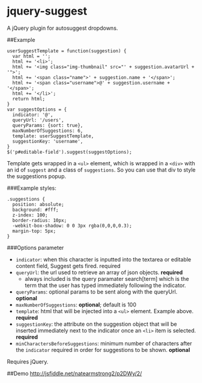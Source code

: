 jquery-suggest
==============

A jQuery plugin for autosuggest dropdowns.

##Example
```
userSuggestTemplate = function(suggestion) {
  var html = '';
  html += '<li>';
  html += '<img class="img-thumbnail" src="' + suggestion.avatarUrl + '">';
  html += '<span class="name">' + suggestion.name + '</span>';
  html += '<span class="username">@' + suggestion.username + '</span>';
  html += '</li>';
  return html;
}
var suggestOptions = {
  indicator: '@',
  queryUrl: '/users',
  queryParams: {sort: true},
  maxNumberOfSuggestions: 6,
  template: userSuggestTemplate,
  suggestionKey: 'username',
}
$('p#editable-field').suggest(suggestOptions);
```
Template gets wrapped in a ``<ul>`` element, which is wrapped in a ``<div>`` with an id of `suggest` and a class of `suggestions`. So you can use that div to style the suggestions popup.

###Example styles:
```
.suggestions {
  position: absolute;
  background: #fff;
  z-index: 100;
  border-radius: 10px;
  -webkit-box-shadow: 0 0 3px rgba(0,0,0,0.3);
  margin-top: 5px;
}
```
###Options parameter

- ``indicator``: when this character is inputted into the textarea or editable content field, Suggest gets fired. required
- ``queryUrl``: the url used to retrieve an array of json objects. **required**
  - always included is the query paramater search[term] which is the term that the user has typed immediately following the indicator.
- ``queryParams``: optional params to be sent along with the queryUrl. **optional**
- ``maxNumberOfSuggestions``: **optional**; default is 100
- ``template``: html that will be injected into a ``<ul>`` element. Example above. **required**
- ``suggestionKey``: the attribute on the suggestion object that will be inserted immediately next to the indicator once an ``<li>`` item is selected. **required**
- ``minCharactersBeforeSuggestions``: minimum number of characters after the `indicator` required in order for suggestions to be shown. **optional**

Requires jQuery.

##Demo
http://jsfiddle.net/natearmstrong2/p2DWy/2/
